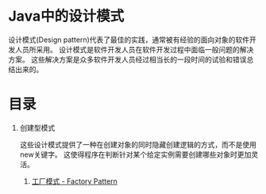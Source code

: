 # Java中的设计模式

设计模式(Design pattern)代表了最佳的实践，通常被有经验的面向对象的软件开发人员所采用。
设计模式是软件开发人员在软件开发过程中面临一般问题的解决方案。
这些解决方案是众多软件开发人员经过相当长的一段时间的试验和错误总结出来的。

# 目录
1. 创建型模式

    这些设计模式提供了一种在创建对象的同时隐藏创建逻辑的方式，而不是使用new关键字。
    这使得程序在判断针对某个给定实例需要创建哪些对象时更加灵活。
    1. [工厂模式 - Factory Pattern](createional_patterns/factory_pattern/README.md)